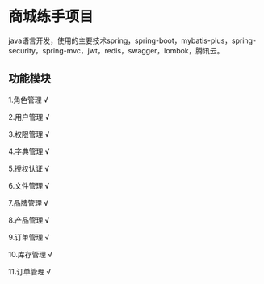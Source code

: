 # 商城练手项目
java语言开发，使用的主要技术spring，spring-boot，mybatis-plus，spring-security，spring-mvc，jwt，redis，swagger，lombok，腾讯云。
## 功能模块
1.角色管理 √

2.用户管理 √

3.权限管理 √

4.字典管理 √

5.授权认证 √

6.文件管理 √

 7.品牌管理 √
 
 8.产品管理 √
 
 9.订单管理 √
 
 10.库存管理 √
 
 11.订单管理 √
 
 
